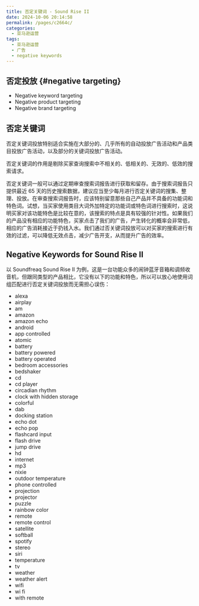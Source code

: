```yaml
---
title: 否定关键词 - Sound Rise II
date: 2024-10-06 20:14:58
permalink: /pages/c2664c/
categories: 
  - 亚马逊运营
tags: 
  - 亚马逊运营
  - 广告
  - negative keywords
---
```


## 否定投放 {#negative targeting}

- Negative keyword targeting
- Negative product targeting
- Negative brand targeting

## 否定关键词

否定关键词投放特别适合实施在大部分的、几乎所有的自动投放广告活动和产品类目投放广告活动，以及部分的关键词投放广告活动。

否定关键词的作用是剔除买家查询搜索中不相关的、低相关的、无效的、低效的搜索请求。

否定关键词一般可以通过定期审查搜索词报告进行获取和留存。由于搜索词报告只提供最近 65 天的历史搜索数据，建议应当至少每月进行否定关键词的搜集、整理、投放。在审查搜索词报告时，应该特别留意那些自己产品并不具备的功能词和特色词。试想，当买家使用类目大词外加特定的功能词或特色词进行搜索时，这说明买家对该功能特色是比较在意的，该搜索的特点是具有较强的针对性。如果我们的产品没有相应的功能特色，买家点击了我们的广告，产生转化的概率会非常低，相应的广告消耗接近于扔钱入水。我们通过否关键词投放可以对买家的搜索进行有效的过滤，可以降低无效点击，减少广告开支，从而提升广告的效率。

## Negative Keywords for Sound Rise II

以 Soundfreaq Sound Rise II 为例，这是一台功能众多的闹钟蓝牙音箱和调频收音机，但跟同类型的产品相比，它没有以下的功能和特色，所以可以放心地使用词组匹配进行否定关键词投放而无需担心误伤：

- alexa
- airplay
- am
- amazon
- amazon echo
- android
- app controlled
- atomic
- battery
- battery powered
- battery operated
- bedroom accessories
- bedshaker
- cd
- cd player
- circadian rhythm
- clock with hidden storage
- colorful
- dab
- docking station
- echo dot
- echo pop
- flashcard input
- flash drive
- jump drive
- hd
- internet
- mp3
- nixie
- outdoor temperature
- phone controlled
- projection
- projector
- puzzle
- rainbow color
- remote
- remote control
- satellite
- softball
- spotify
- stereo
- siri
- temperature
- tv
- weather
- weather alert
- wifi
- wi fi
- with remote
